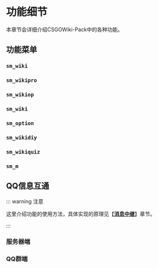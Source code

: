 # 功能细节

本章节会详细介绍CSGOWiki-Pack中的各种功能。

## 功能菜单


### `sm_wiki`

### `sm_wikipro`

### `sm_wikiop`

### `sm_wiki`

### `sm_option`

### `sm_wikidiy`

### `sm_wikiquiz`

### `sm_m`


## QQ信息互通

::: warning 注意

这里介绍功能的使用方法，具体实现的原理见【[**消息中继**](../message-channel/README.md)】章节。

:::

### 服务器端



### QQ群端